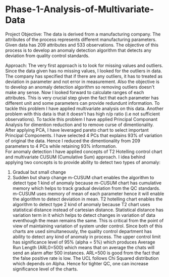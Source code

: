 # Phase-1-Analysis-of-Multivariate-Data

Project Objective:
The data is derived from a manufacturing company. The attributes of the process represents different manufacturing parameters. Given data has 209 attributes and 533 observations. The objective of this process is to develop an anomaly detection algorithm that detects any deviation from quality control standards. 

Approach:
The very first approach is to look for missing values and outliers. Since the data given has no missing values, I looked for the outliers in data. The company has specified that if there are any outliers, it has to treated as deviation in parameter and not error in measurement. Also the objective is to develop an anomaly detection algorithm so removing outliers doesn't make any sense.
Now I looked forward to calculate ranges of each attributes. This is very crucial step given the fact that each parameter has different unit and some parameters can provide redundunt information. To tackle this problem I have applied multivariate analysis on this data.
Another problem with this data is that it doesn't has high n/p ratio (i.e not sufficient observations). To tackle this problem I have applied Principal Componant Analysis for dimention reduction and to remove curse of dimentionality.
After applying PCA, I have leveraged pareto chart to select important Principal Components. I have selected 4 PCs that explains 93% of variation of original the data. Hence I reduced the dimentionality from 209 parameters to 4 PCs while retaining 93% information.  
For anomaly detection I have applied concepts of T2 Hotelling control chart and multivariate CUSUM (Cumulative Sum) approach. I idea behind applying two concepts is to provide ability to detect two types of anomaly: 
1) Gradual but small change 
2) Sudden but sharp change
m-CUSUM chart enables the algorithm to detect type 1 kind of anomaly because m-CUSUM chart has cumulative memory which helps to track gradual deviation from the QC standards. m-CUSUM uses memory of mean of each parameter hence it will enable the algorithm to detect deviation in mean.
T2 hotelling chart enables the algorithm to detect type 2 kind of anomaly because T2 chart uses statistical distance instead of cartesian distance. Statistical distance has variation term in it which helps to detect changes in variation of data eventhough the mean remains the same. This is critical from the point of view of maintaining variation of system under control. 
Since both of this charts are used simultaneously, the quality control department has ability to detect any kind of anomaly in process.
The upper control limit has significance level of 95% (alpha = 5%) which produces Average Run Length (ARL0=500) which means that on average the chats will send an alarm after 500 instances. ARL=500 is good from the fact that the false positive rate is low. The UCL follows Chi Squared distribution which depends on Alpha. Hence for tighter QC, one can increase significance level of the charts.
